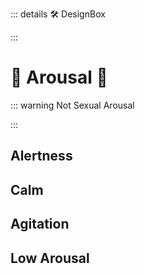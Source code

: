 ::: details 🛠 DesignBox



:::

# <neuro>💜 Arousal 💜</neuro>

::: warning Not Sexual Arousal

:::
## Alertness

## Calm

## Agitation

## Low Arousal

